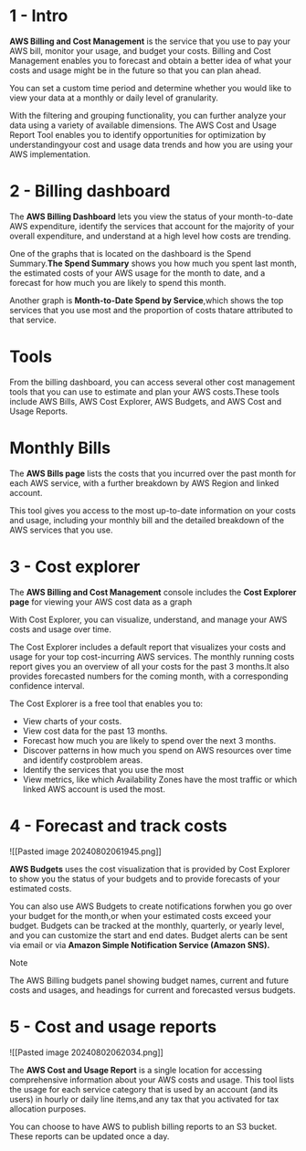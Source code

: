 # 1 - Intro

**AWS Billing and Cost Management** is the service that you use to pay your AWS bill, monitor your usage, and budget your costs. Billing and Cost Management enables you to forecast and obtain a better idea of what your costs and usage might be in the future so that you can plan ahead.

You can set a custom time period and determine whether you would like to view your data at a monthly or daily level of granularity.

With the filtering and grouping functionality, you can further analyze your data using a variety of available dimensions. The AWS Cost and Usage Report Tool enables you to identify opportunities for optimization by understandingyour cost and usage data trends and how you are using your AWS implementation.

# 2 - Billing dashboard

The **AWS Billing Dashboard** lets you view the status of your month-to-date AWS expenditure, identify the services that account for the majority of your overall expenditure, and understand at a high level how costs are trending.

One of the graphs that is located on the dashboard is the Spend Summary.**The Spend Summary** shows you how much you spent last month, the estimated costs of your AWS usage for the month to date, and a forecast for how much you are likely to spend this month.

Another graph is **Month-to-Date Spend by Service**,which shows the top services that you use most and the proportion of costs thatare attributed to that service.

# Tools
From the billing dashboard, you can access several other cost management tools that you can use to estimate and plan your AWS costs.These tools include AWS Bills, AWS Cost Explorer, AWS Budgets, and AWS Cost and Usage Reports.

# Monthly Bills
The **AWS Bills page** lists the costs that you incurred over the past month for each AWS service, with a further breakdown by AWS Region and linked account.

This tool gives you access to the most up-to-date information on your costs and usage, including your monthly bill and the detailed breakdown of the AWS services that you use.

# 3 - Cost explorer

The **AWS Billing and Cost Management** console includes the **Cost Explorer page** for viewing your AWS cost data as a graph

With Cost Explorer, you can visualize, understand, and manage your AWS costs and usage over time.

The Cost Explorer includes a default report that visualizes your costs and usage for your top cost-incurring AWS services. The monthly running costs report gives you an overview of all your costs for the past 3 months.It also provides forecasted numbers for the coming month, with a corresponding confidence interval.

The Cost Explorer is a free tool that enables you to:
- View charts of your costs.
- View cost data for the past 13 months.
- Forecast how much you are likely to spend over the next 3 months.
- Discover patterns in how much you spend on AWS resources over time and identify costproblem areas.
- Identify the services that you use the most
- View metrics, like which Availability Zones have the most traffic or which linked AWS account is used the most.



# 4 - Forecast and track costs

![[Pasted image 20240802061945.png]]

**AWS Budgets** uses the cost visualization that is provided by Cost Explorer to show you the status of your budgets and to provide forecasts of your estimated costs.

You can also use AWS Budgets to create notifications forwhen you go over your budget for the month,or when your estimated costs exceed your budget. Budgets can be tracked at the monthly, quarterly, or yearly level, and you can customize the start and end dates. Budget alerts can be sent via email or via **Amazon Simple Notification Service (Amazon SNS).**

> [!NOTE]
> The AWS Billing budgets panel showing budget names, current and future costs and usages, and headings for current and forecasted versus budgets. 

# 5 - Cost and usage reports

![[Pasted image 20240802062034.png]]

The **AWS Cost and Usage Report** is a single location for accessing comprehensive information about your AWS costs and usage. This tool lists the usage for each service category that is used by an account (and its users) in hourly or daily line items,and any tax that you activated for tax allocation purposes.

You can choose to have AWS to publish billing reports to an S3 bucket. These reports can be updated once a day.

